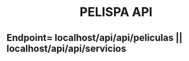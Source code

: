 <h1 align="center"> PELISPA API </h1>
<h2>Endpoint= localhost/api/api/peliculas || localhost/api/api/servicios</h4> 

